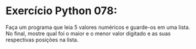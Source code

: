 # Exercício Python 078: 
Faça um programa que leia 5 valores numéricos e guarde-os em uma lista. No final, mostre qual foi o maior e o menor valor 
digitado e as suas respectivas posições na lista.
